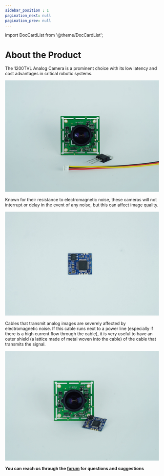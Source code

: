 ```yaml
---
sidebar_position : 1
pagination_next: null
pagination_prev: null
---
```


import DocCardList from '@theme/DocCardList';

# About the Product

The 1200TVL Analog Camera is a prominent choice with its low latency and cost advantages in critical robotic systems.

![Analog Kamera](./image/ANALOG-e1651091586625.jpg)

Known for their resistance to electromagnetic noise, these cameras will not interrupt or delay in the event of any noise, but this can affect image quality.

![Analog Kamera](./image/ANALOG-COZUCU-e1651093999299.jpg)

Cables that transmit analog images are severely affected by electromagnetic noise. If this cable runs next to a power line (especially if there is a high current flow through the cable), it is very useful to have an outer shield (a lattice made of metal woven into the cable) of the cable that transmits the signal.

![Analog Kamera](./image/ANALOG-COZUCU--e1651094050258.jpg)

**You can reach us through the [forum](https://forum.degzrobotics.com/) for questions and suggestions**

<DocCardList />